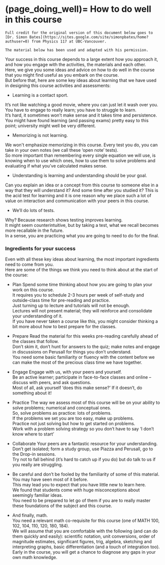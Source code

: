 (page_doing_well)=
How to do well in this course
=======================

```{tip} text
Full credit for the original version of this document below goes to [Dr. Simon Bates](https://sites.google.com/site/simonpbates/home?authuser=0) from Physics 117 at UBC-Vancouver.

The material below has been used and adapted with his permission.
```

Your success in this course depends to a large extent how you approach it, and how you engage with the activities, the materials and each other.  
Here, we give you some ideas and advice on how to do well in the course that you might find useful as you embark on the course.  
But before that, here are some key ideas about learning that we have used in designing this course activities and assessments: 

- Learning is a contact sport.

It’s not like watching a good movie, where you can just let it wash over you.  
You have to engage to really learn; you have to struggle to learn.  
It’s hard, it sometimes won’t make sense and it takes time and persistence.  
You might have found learning (and passing exams) pretty easy to this point; university might well be very different.  

- Memorizing is not learning.

We won't emphasize memorizing in this course.
Every test you do, you can take in your own notes (we call these ‘open note’ tests).  
So more important than remembering every single equation we will use, is knowing when to use which ones, how to use them to solve problems and evaluating if what you’ve calculated makes sense.  

- Understanding is learning and understanding should be your goal.

Can you explain an idea or a concept from this course to someone else in a way that they will understand it?
And some time after you studied it? This is the acid test for learning and it is one reason why we place such a lot of value on interaction and communication with your peers in this course.  

- We’ll do lots of tests.

Why? Because research shows testing improves learning.  
It might seem counterintuitive, but by taking a test, what we recall becomes more recallable in the future.  
In a sense, you are practicing what you are going to need to do for the final.

### Ingredients for your success 

Even with all these key ideas about learning, the most important ingredients need to come from you.  
Here are some of the things we think you need to think about at the start of the course:

- Plan Spend some time thinking about how you are going to plan your work on this course.  
It requires you to schedule 2-3 hours per week of self-study and outside-class time for pre-reading and practice.  
Just turning up to lecture and tutorials will not be enough.  
Lectures will not present material; they will reinforce and consolidate your understanding of it.  
If you have never taken a course like this, you might consider thinking a bit more about how to best prepare for the classes.

- Prepare Read the material for this weeks pre-reading carefully ahead of the classes that follow.  
Don’t skim it, don’t hunt for answers to the quiz; make notes and engage in discussions on Perusall for things you don’t understand.  
You need some basic familiarity or fluency with the content before we can make the most of the precious class time we have together.  

- Engage Engage with us, with your peers and yourself.  
Be an active learner; participate in face-to-face classes and online – discuss with peers, and ask questions.  
Most of all, ask yourself ‘does this make sense?’ If it doesn’t, do something about it! 

- Practice The way we assess most of this course will be on your ability to solve problems; numerical and conceptual ones.  
So, solve problems as practice: lots of problems.  
If the problems we set you are too easy, make up problems.  
Practice not just solving but how to get started on problems.  
 Work with a problem solving strategy so you don’t have to say ‘I don’t know where to start’

- Collaborate Your peers are a fantastic resource for your understanding.  
Don’t get isolated; form a study group, use Piazza and Perusall, go to the Drop-in sessions.  
Try not to fall behind (it’s hard to catch up if you do) but do talk to us if you really are struggling.  


- Be careful and don’t be fooled by the familiarity of some of this material.  
You may have seen most of it before.  
This may lead you to expect that you have little new to learn here.  
We found that students come with huge misconceptions about seemingly familiar ideas.  
You need to be prepared to let go of them if you are to really master these foundations of the subject and this course.  


- And finally, math.  
You need a relevant math co-requisite for this course (one of MATH 100, 102, 104, 110, 120, 180, 184).  
We will assume that you are comfortable with the following (and can do them quickly and easily): scientific notation, unit conversions, order of magnitude estimates, significant figures, trig, algebra, sketching and interpreting graphs, basic differentiation (and a touch of integration too).  
Early in the course, you will get a chance to diagnose any gaps in your own math knowledge.  

